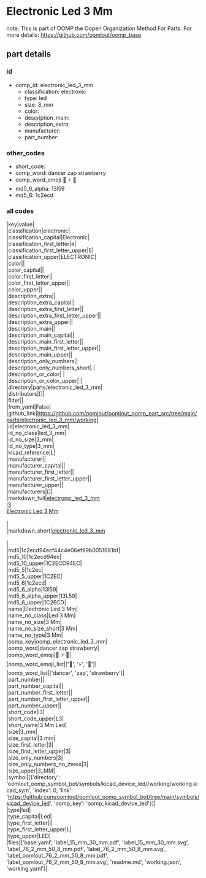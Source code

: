 # Electronic Led 3 Mm  

note: This is part of OOMP the Oopen Organization Method For Parts. For more details: https://github.com/oomlout/oomp_base

##  part details





### id
* oomp_id: electronic_led_3_mm
  * classification: electronic
  * type: led
  * size: 3_mm
  * color: 
  * description_main: 
  * description_extra: 
  * manufacturer: 
  * part_number: 

### other_codes
* short_code: 
* oomp_word: dancer zap strawberry
* oomp_word_emoji :dancer: :zap: :strawberry:
* md5_6_alpha: 13l59
* md5_6: 1c2ecd

### all codes 
|key|value|  
|classification|electronic|  
|classification_capital|Electronic|  
|classification_first_letter|e|  
|classification_first_letter_upper|E|  
|classification_upper|ELECTRONIC|  
|color||  
|color_capital||  
|color_first_letter||  
|color_first_letter_upper||  
|color_upper||  
|description_extra||  
|description_extra_capital||  
|description_extra_first_letter||  
|description_extra_first_letter_upper||  
|description_extra_upper||  
|description_main||  
|description_main_capital||  
|description_main_first_letter||  
|description_main_first_letter_upper||  
|description_main_upper||  
|description_only_numbers||  
|description_only_numbers_short| |  
|description_or_color| |  
|description_or_color_upper| |  
|directory|parts/electronic_led_3_mm|  
|distributors|[]|  
|filter||  
|from_yaml|False|  
|github_link|https://github.com/oomlout/oomlout_oomp_part_src/tree/main/parts/electronic_led_3_mm/working|  
|id|electronic_led_3_mm|  
|id_no_class|led_3_mm|  
|id_no_size|3_mm|  
|id_no_type|3_mm|  
|kicad_reference|L|  
|manufacturer||  
|manufacturer_capital||  
|manufacturer_first_letter||  
|manufacturer_first_letter_upper||  
|manufacturer_upper||  
|manufacturers|[]|  
|markdown_full|[electronic_led_3_mm](https://github.com/oomlout/oomlout_oomp_part_src/tree/main/parts/electronic_led_3_mm/working)<br>[l3](https://github.com/oomlout/oomlout_oomp_part_src/tree/main/parts/electronic_led_3_mm/working)<br>[Electronic Led 3 Mm](https://github.com/oomlout/oomlout_oomp_part_src/tree/main/parts/electronic_led_3_mm/working)<br><br>|  
|markdown_short|[electronic_led_3_mm](https://github.com/oomlout/oomlout_oomp_part_src/tree/main/parts/electronic_led_3_mm/working)<br><br>|  
|md5|1c2ecd94ecf44c4e06ef99b0051681bf|  
|md5_10|1c2ecd94ec|  
|md5_10_upper|1C2ECD94EC|  
|md5_5|1c2ec|  
|md5_5_upper|1C2EC|  
|md5_6|1c2ecd|  
|md5_6_alpha|13l59|  
|md5_6_alpha_upper|13L59|  
|md5_6_upper|1C2ECD|  
|name|Electronic Led 3 Mm|  
|name_no_class|Led 3 Mm|  
|name_no_size|3 Mm|  
|name_no_size_short|3 Mm|  
|name_no_type|3 Mm|  
|oomp_key|oomp_electronic_led_3_mm|  
|oomp_word|dancer zap strawberry|  
|oomp_word_emoji|:dancer: :zap: :strawberry:|  
|oomp_word_emoji_list|[':dancer:', ':zap:', ':strawberry:']|  
|oomp_word_list|['dancer', 'zap', 'strawberry']|  
|part_number||  
|part_number_capital||  
|part_number_first_letter||  
|part_number_first_letter_upper||  
|part_number_upper||  
|short_code|l3|  
|short_code_upper|L3|  
|short_name|3 Mm Led|  
|size|3_mm|  
|size_capital|3 mm|  
|size_first_letter|3|  
|size_first_letter_upper|3|  
|size_only_numbers|3|  
|size_only_numbers_no_zeros|3|  
|size_upper|3_MM|  
|symbol|[{'directory': 'oomlout_oomp_symbol_bot/symbols/kicad_device_led//working/working.kicad_sym', 'index': 0, 'link': 'https://github.com/oomlout/oomlout_oomp_symbol_bot/tree/main/symbols/kicad_device_led', 'oomp_key': 'oomp_kicad_device_led'}]|  
|type|led|  
|type_capital|Led|  
|type_first_letter|l|  
|type_first_letter_upper|L|  
|type_upper|LED|  
|files|['base.yaml', 'label_15_mm_30_mm.pdf', 'label_15_mm_30_mm.svg', 'label_76_2_mm_50_8_mm.pdf', 'label_76_2_mm_50_8_mm.svg', 'label_oomlout_76_2_mm_50_8_mm.pdf', 'label_oomlout_76_2_mm_50_8_mm.svg', 'readme.md', 'working.json', 'working.yaml']|  
